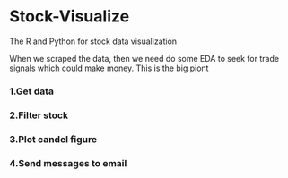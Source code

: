 # Stock-Visualize
 The R and Python for stock data visualization

When we scraped the data, then we need do some EDA to seek for trade signals which could make money. 
This is the big piont

### 1.Get data

### 2.Filter stock

### 3.Plot candel figure

### 4.Send messages to email
